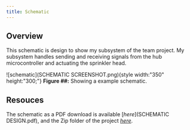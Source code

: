 ```yaml
---
title: Schematic
---
```


## Overview

This schematic is design to show my subsystem of the team project. My subsystem handles sending and receiving signals from the hub microcontroller and actuating the sprinkler head.


![schematic](SCHEMATIC SCREENSHOT.png){style width:"350" height:"300;"}
**Figure ##:** Showing a example schematic.


## Resouces

The schematic as a PDF download is available [*here*](SCHEMATIC DESIGN.pdf), and the Zip folder of the project [*here*](dummyZip.zip).
